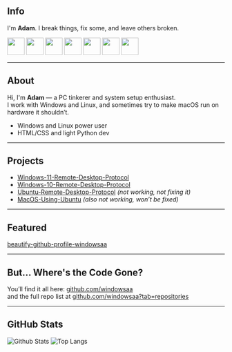 ## Info
I'm **Adam**. I break things, fix some, and leave others broken.

<p align="left">
  <img src="https://cdn.jsdelivr.net/gh/devicons/devicon/icons/vscode/vscode-original.svg" width="40" height="40"/>
  <img src="https://cdn.jsdelivr.net/gh/devicons/devicon/icons/python/python-original.svg" width="40" height="40"/>
  <img src="https://cdn.jsdelivr.net/gh/devicons/devicon/icons/docker/docker-original.svg" width="40" height="40"/>
  <img src="https://cdn.jsdelivr.net/gh/devicons/devicon/icons/nodejs/nodejs-original.svg" width="40" height="40"/>
  <img src="https://cdn.jsdelivr.net/gh/devicons/devicon/icons/windows8/windows8-original.svg" width="40" height="40"/>
  <img src="https://camo.githubusercontent.com/71e217ee2498d550826ff82ce068144d6502d02a9519dd34e6c00292fcd53ae0/68747470733a2f2f7777772e6b65726e656c2e6f72672f7468656d652f696d616765732f6c6f676f732f66617669636f6e2e706e67" width="40" height="40"/>
  <img src="https://cdn.jsdelivr.net/gh/devicons/devicon/icons/css3/css3-original.svg" width="40" height="40"/>
</p>

---

## About
Hi, I'm **Adam** — a PC tinkerer and system setup enthusiast.  
I work with Windows and Linux, and sometimes try to make macOS run on hardware it shouldn’t. 

- Windows and Linux power user  
- HTML/CSS and light Python dev 
---

## Projects
- [Windows-11-Remote-Desktop-Protocol](https://github.com/windowsaa/Windows-11-Remote-Desktop-Protocol)
- [Windows-10-Remote-Desktop-Protocol](https://github.com/windowsaa/Windows-10-Remote-Desktop-Protocol)
- [Ubuntu-Remote-Desktop-Protocol](https://github.com/windowsaa/Ubuntu-Remote-Desktop-Protocol) *(not working, not fixing it)*
- [MacOS-Using-Ubuntu](https://github.com/windowsaa/MacOS-Using-Ubuntu) *(also not working, won’t be fixed)*

---

## Featured
[beautify-github-profile-windowsaa](https://github.com/windowsaa/beautify-github-profile-windowsaa) 

---

## But... Where's the Code Gone?
You’ll find it all here: [github.com/windowsaa](https://github.com/windowsaa)  
and the full repo list at [github.com/windowsaa?tab=repositories](https://github.com/windowsaa?tab=repositories)

---

## GitHub Stats
![Github Stats](https://github-readme-stats.vercel.app/api?username=windowsaa&show_icons=true&theme=transparent)
![Top Langs](https://github-readme-stats.vercel.app/api/top-langs/?username=windowsaa&layout=compact&theme=transparent)
